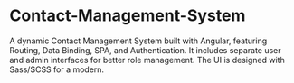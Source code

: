# Contact-Management-System
A dynamic Contact Management System built with Angular, featuring Routing, Data Binding, SPA, and Authentication. It includes separate user and admin interfaces for better role management. The UI is designed with Sass/SCSS for a modern.

